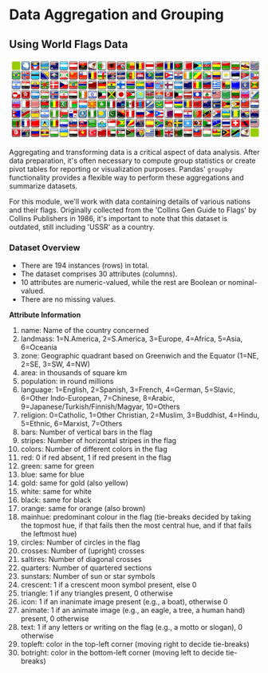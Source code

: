 # Data Aggregation and Grouping
## Using World Flags Data

<img src='flags.JPG'>

Aggregating and transforming data is a critical aspect of data analysis. After data preparation, it's often necessary to compute group statistics or create pivot tables for reporting or visualization purposes. Pandas' `groupby` functionality provides a flexible way to perform these aggregations and summarize datasets.

For this module, we'll work with data containing details of various nations and their flags. Originally collected from the 'Collins Gen Guide to Flags' by Collins Publishers in 1986, it's important to note that this dataset is outdated, still including 'USSR' as a country.

### Dataset Overview

- There are 194 instances (rows) in total.
- The dataset comprises 30 attributes (columns).
- 10 attributes are numeric-valued, while the rest are Boolean or nominal-valued.
- There are no missing values.

**Attribute Information**

1. name: Name of the country concerned
2. landmass: 1=N.America, 2=S.America, 3=Europe, 4=Africa, 5=Asia, 6=Oceania
3. zone: Geographic quadrant based on Greenwich and the Equator (1=NE, 2=SE, 3=SW, 4=NW)
4. area: in thousands of square km
5. population: in round millions
6. language: 1=English, 2=Spanish, 3=French, 4=German, 5=Slavic, 6=Other Indo-European, 7=Chinese, 8=Arabic, 9=Japanese/Turkish/Finnish/Magyar, 10=Others
7. religion: 0=Catholic, 1=Other Christian, 2=Muslim, 3=Buddhist, 4=Hindu, 5=Ethnic, 6=Marxist, 7=Others
8. bars: Number of vertical bars in the flag
9. stripes: Number of horizontal stripes in the flag
10. colors: Number of different colors in the flag
11. red: 0 if red absent, 1 if red present in the flag
12. green: same for green
13. blue: same for blue
14. gold: same for gold (also yellow)
15. white: same for white
16. black: same for black
17. orange: same for orange (also brown)
18. mainhue: predominant colour in the flag (tie-breaks decided by taking the topmost hue, if that fails then the most central hue, and if that fails the leftmost hue)
19. circles: Number of circles in the flag
20. crosses: Number of (upright) crosses
21. saltires: Number of diagonal crosses
22. quarters: Number of quartered sections
23. sunstars: Number of sun or star symbols
24. crescent: 1 if a crescent moon symbol present, else 0
25. triangle: 1 if any triangles present, 0 otherwise
26. icon: 1 if an inanimate image present (e.g., a boat), otherwise 0
27. animate: 1 if an animate image (e.g., an eagle, a tree, a human hand) present, 0 otherwise
28. text: 1 if any letters or writing on the flag (e.g., a motto or slogan), 0 otherwise
29. topleft: color in the top-left corner (moving right to decide tie-breaks)
30. botright: color in the bottom-left corner (moving left to decide tie-breaks)
